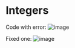 # Integers

Code with error:
![image](https://user-images.githubusercontent.com/63869574/131929567-4ecb7878-6f18-45e0-9536-40447723f490.png)

Fixed one:
![image](https://user-images.githubusercontent.com/63869574/131929572-6970e014-aaa4-4a9a-9fe1-890bd5d6c827.png)
